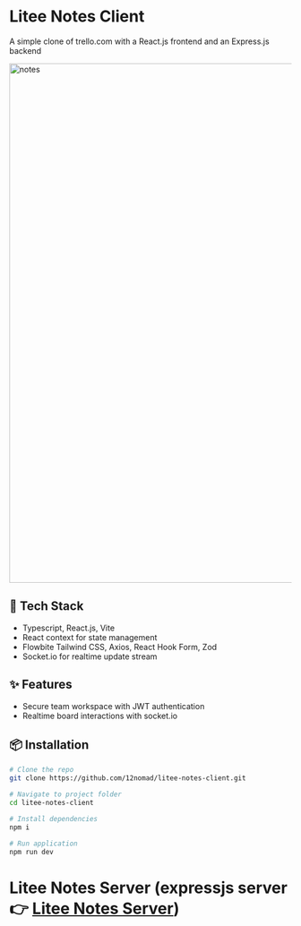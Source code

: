 # Litee Notes Client

A simple clone of trello.com with a React.js frontend and an Express.js backend

<img width="1920" height="928" alt="notes" src="https://github.com/user-attachments/assets/c469653f-d567-4e24-801a-98e78ec7566d" />

## 🚀 Tech Stack

- Typescript, React.js, Vite
- React context for state management
- Flowbite Tailwind CSS, Axios, React Hook Form, Zod
- Socket.io for realtime update stream

## ✨ Features

- Secure team workspace with JWT authentication
- Realtime board interactions with socket.io

## 📦 Installation

```bash
# Clone the repo
git clone https://github.com/12nomad/litee-notes-client.git

# Navigate to project folder
cd litee-notes-client

# Install dependencies
npm i

# Run application
npm run dev
```

# Litee Notes Server (expressjs server 👉 [Litee Notes Server](https://github.com/12nomad/litee-notes-server)) 
